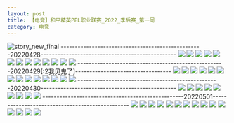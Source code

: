 ```yaml
---
layout: post
title: 【电竞】和平精英PEL职业联赛_2022_季后赛_第一周
category: 电竞
---
```

![story_new_final](http://rdr022gcy.hd-bkt.clouddn.com/img/story_new_final_0322.png)
--------------------------------------------------20220428------------------------------------------------
![](http://rc5p5sl4z.hd-bkt.clouddn.com/img/pel-220428-1.png)
![](http://rc5p5sl4z.hd-bkt.clouddn.com/img/pel-220428-2.png)
![](http://rc5p5sl4z.hd-bkt.clouddn.com/img/pel-220428-3.png)
![](http://rc5p5sl4z.hd-bkt.clouddn.com/img/pel-220428-4.png)
![](http://rc5p5sl4z.hd-bkt.clouddn.com/img/pel-220428-5.png)
![](http://rc5p5sl4z.hd-bkt.clouddn.com/img/pel-220428-6.png)
![](http://rc5p5sl4z.hd-bkt.clouddn.com/img/pel-220428-7.png)
![](http://rc5p5sl4z.hd-bkt.clouddn.com/img/pel-220428-8.png)
![](http://rc5p5sl4z.hd-bkt.clouddn.com/img/pel-220428-9.png)
![](http://rc5p5sl4z.hd-bkt.clouddn.com/img/pel-220428-10.png)
![](http://rc5p5sl4z.hd-bkt.clouddn.com/img/pel-220428-11.png)
![](http://rc5p5sl4z.hd-bkt.clouddn.com/img/pel-220428-12.png)
![](http://rc5p5sl4z.hd-bkt.clouddn.com/img/pel-220428-13.png)
----------------------------------------------------20220429[:2我见鬼了]----------------------------------
![](http://rc5p5sl4z.hd-bkt.clouddn.com/img/pel-220429-14.jpg)
![](http://rc5p5sl4z.hd-bkt.clouddn.com/img/pel-220429-1.png)
![](http://rc5p5sl4z.hd-bkt.clouddn.com/img/pel-220429-2.png)
![](http://rc5p5sl4z.hd-bkt.clouddn.com/img/pel-220429-3.png)
![](http://rc5p5sl4z.hd-bkt.clouddn.com/img/pel-220429-4.png)
![](http://rc5p5sl4z.hd-bkt.clouddn.com/img/pel-220429-5.png)
![](http://rc5p5sl4z.hd-bkt.clouddn.com/img/pel-220429-6.png)
![](http://rc5p5sl4z.hd-bkt.clouddn.com/img/pel-220429-7.png)
![](http://rc5p5sl4z.hd-bkt.clouddn.com/img/pel-220429-8.png)
![](http://rc5p5sl4z.hd-bkt.clouddn.com/img/pel-220429-9.png)
![](http://rc5p5sl4z.hd-bkt.clouddn.com/img/pel-220429-10.png)
![](http://rc5p5sl4z.hd-bkt.clouddn.com/img/pel-220429-11.png)
![](http://rc5p5sl4z.hd-bkt.clouddn.com/img/pel-220429-12.png)
![](http://rc5p5sl4z.hd-bkt.clouddn.com/img/pel-220429-13.png)
--------------------------------------------------20220430------------------------------------------------
![](http://rc5p5sl4z.hd-bkt.clouddn.com/img/pel-220430-1.png)
![](http://rc5p5sl4z.hd-bkt.clouddn.com/img/pel-220430-2.png)
![](http://rc5p5sl4z.hd-bkt.clouddn.com/img/pel-220430-3.png)
![](http://rc5p5sl4z.hd-bkt.clouddn.com/img/pel-220430-4.png)
![](http://rc5p5sl4z.hd-bkt.clouddn.com/img/pel-220430-5.png)
![](http://rc5p5sl4z.hd-bkt.clouddn.com/img/pel-220430-6.png)
![](http://rc5p5sl4z.hd-bkt.clouddn.com/img/pel-220430-7.png)
![](http://rc5p5sl4z.hd-bkt.clouddn.com/img/pel-220430-8.png)
![](http://rc5p5sl4z.hd-bkt.clouddn.com/img/pel-220430-9.png)
--------------------------------------------------20220501------------------------------------------------
![](http://rc5p5sl4z.hd-bkt.clouddn.com/img/pel-220501-1.jpg)
![](http://rc5p5sl4z.hd-bkt.clouddn.com/img/pel-220501-2.jpg)
![](http://rc5p5sl4z.hd-bkt.clouddn.com/img/pel-220501-3.jpg)
![](http://rc5p5sl4z.hd-bkt.clouddn.com/img/pel-220501-4.jpg)
![](http://rc5p5sl4z.hd-bkt.clouddn.com/img/pel-220501-5.jpg)
![](http://rc5p5sl4z.hd-bkt.clouddn.com/img/pel-220501-6.jpg)
![](http://rc5p5sl4z.hd-bkt.clouddn.com/img/pel-220501-7.jpg)
![](http://rc5p5sl4z.hd-bkt.clouddn.com/img/pel-220501-8.jpg)
![](http://rc5p5sl4z.hd-bkt.clouddn.com/img/pel-220501-9.jpg)
![](http://rc5p5sl4z.hd-bkt.clouddn.com/img/pel-220501-10.jpg)
![](http://rc5p5sl4z.hd-bkt.clouddn.com/img/pel-220501-11.jpg)
![](http://rc5p5sl4z.hd-bkt.clouddn.com/img/pel-220501-12.jpg)
![](http://rc5p5sl4z.hd-bkt.clouddn.com/img/pel-220501-13.jpg)
![](http://rc5p5sl4z.hd-bkt.clouddn.com/img/pel-220501-14.jpg)
![](http://rc5p5sl4z.hd-bkt.clouddn.com/img/pel-220501-15.jpg)
  




